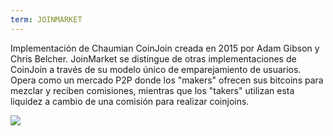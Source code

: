 ```yaml
---
term: JOINMARKET
---
```


Implementación de Chaumian CoinJoin creada en 2015 por Adam Gibson y Chris Belcher. JoinMarket se distingue de otras implementaciones de CoinJoin a través de su modelo único de emparejamiento de usuarios. Opera como un mercado P2P donde los "makers" ofrecen sus bitcoins para mezclar y reciben comisiones, mientras que los "takers" utilizan esta liquidez a cambio de una comisión para realizar coinjoins.

![](../../dictionnaire/assets/43.png)